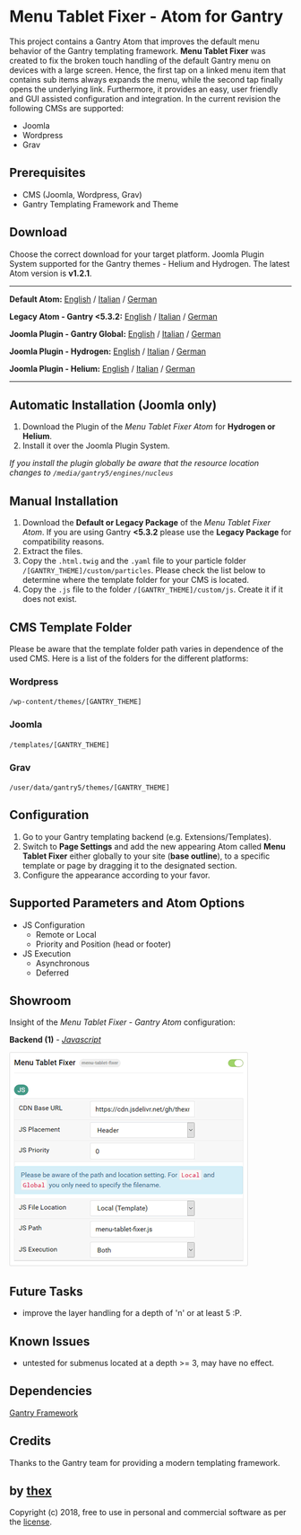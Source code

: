 # Menu Tablet Fixer - Atom for Gantry
This project contains a Gantry Atom that improves the default menu behavior of the Gantry templating framework. **Menu Tablet Fixer** was created to fix the broken touch handling of the default Gantry menu on devices with a large screen. Hence, the first tap on a linked menu item that contains sub items always expands the menu, while the second tap finally opens the underlying link. Furthermore, it provides an easy, user friendly and GUI assisted configuration and integration. In the current revision the following CMSs are supported:
* Joomla
* Wordpress
* Grav

## Prerequisites
* CMS (Joomla, Wordpress, Grav)
* Gantry Templating Framework and Theme

## Download
Choose the correct download for your target platform. Joomla Plugin System supported for the Gantry themes - Helium and Hydrogen. The latest Atom version is **v1.2.1**.
___
**Default Atom:**
[English](https://github.com/thexmanxyz/Tablet-Menu-Fixer-Gantry/releases/download/v1.2.1/mtf.atom.only.EN.v1.2.1.zip) / [Italian](https://github.com/thexmanxyz/Tablet-Menu-Fixer-Gantry/releases/download/v1.2.1/mtf.atom.only.IT.v1.2.1.zip) / [German](https://github.com/thexmanxyz/Tablet-Menu-Fixer-Gantry/releases/download/v1.2.1/mtf.atom.only.DE.v1.2.1.zip)

**Legacy Atom - Gantry <5.3.2:**
[English](https://github.com/thexmanxyz/Tablet-Menu-Fixer-Gantry/releases/download/v1.2.1/mtf.atom.only.legacy.EN.v1.2.1.zip) / [Italian](https://github.com/thexmanxyz/Tablet-Menu-Fixer-Gantry/releases/download/v1.2.1/mtf.atom.only.legacy.IT.v1.2.1.zip) / [German](https://github.com/thexmanxyz/Tablet-Menu-Fixer-Gantry/releases/download/v1.2.1/mtf.atom.only.legacy.DE.v1.2.1.zip)

**Joomla Plugin - Gantry Global:**
[English](https://github.com/thexmanxyz/Tablet-Menu-Fixer-Gantry/releases/download/v1.2.1/mtf.j3.global.EN.v1.2.1.zip) / [Italian](https://github.com/thexmanxyz/Tablet-Menu-Fixer-Gantry/releases/download/v1.2.1/mtf.j3.global.IT.v1.2.1.zip) / [German](https://github.com/thexmanxyz/Tablet-Menu-Fixer-Gantry/releases/download/v1.2.1/mtf.j3.global.DE.v1.2.1.zip)

**Joomla Plugin - Hydrogen:**
[English](https://github.com/thexmanxyz/Tablet-Menu-Fixer-Gantry/releases/download/v1.2.1/mtf.j3.hydrogen.EN.v1.2.1.zip) / [Italian](https://github.com/thexmanxyz/Tablet-Menu-Fixer-Gantry/releases/download/v1.2.1/mtf.j3.hydrogen.IT.v1.2.1.zip) / [German](https://github.com/thexmanxyz/Tablet-Menu-Fixer-Gantry/releases/download/v1.2.1/mtf.j3.hydrogen.DE.v1.2.1.zip)

**Joomla Plugin - Helium:**
[English](https://github.com/thexmanxyz/Tablet-Menu-Fixer-Gantry/releases/download/v1.2.1/mtf.j3.helium.EN.v1.2.1.zip) / [Italian](https://github.com/thexmanxyz/Tablet-Menu-Fixer-Gantry/releases/download/v1.2.1/mtf.j3.helium.IT.v1.2.1.zip) / [German](https://github.com/thexmanxyz/Tablet-Menu-Fixer-Gantry/releases/download/v1.2.1/mtf.j3.helium.DE.v1.2.1.zip)
___

## Automatic Installation (Joomla only)
1. Download the Plugin of the *Menu Tablet Fixer Atom* for **Hydrogen or Helium**.
2. Install it over the Joomla Plugin System.

*If you install the plugin globally be aware that the resource location changes to `/media/gantry5/engines/nucleus`*

## Manual Installation
1. Download the **Default or Legacy Package** of the *Menu Tablet Fixer Atom*. If you are using Gantry **<5.3.2** please use the **Legacy Package** for compatibility reasons.
2. Extract the files.
3. Copy the `.html.twig` and the `.yaml` file to your particle folder `/[GANTRY_THEME]/custom/particles`. Please check the list below to determine where the template folder for your CMS is located.
4. Copy the `.js` file to the folder `/[GANTRY_THEME]/custom/js`. Create it if it does not exist.

## CMS Template Folder
Please be aware that the template folder path varies in dependence of the used CMS. Here is a list of the folders for the different platforms:

### Wordpress
`/wp-content/themes/[GANTRY_THEME]`

### Joomla
`/templates/[GANTRY_THEME]`

### Grav
`/user/data/gantry5/themes/[GANTRY_THEME]`

## Configuration
1. Go to your Gantry templating backend (e.g. Extensions/Templates).
2. Switch to **Page Settings** and add the new appearing Atom called **Menu Tablet Fixer** either globally to your site (**base outline**), to a specific template or page by dragging it to the designated section.
3. Configure the appearance according to your favor.

## Supported Parameters and Atom Options
* JS Configuration
  * Remote or Local
  * Priority and Position (head or footer)
* JS Execution
  * Asynchronous
  * Deferred

## Showroom
Insight of the *Menu Tablet Fixer - Gantry Atom* configuration:

**Backend (1)** - *[Javascript](/screenshots/backend_js.png)*

![1](/screenshots/backend_js.png)

## Future Tasks
* improve the layer handling for a depth of 'n' or at least 5 :P.

## Known Issues
* untested for submenus located at a depth >= 3, may have no effect.

## Dependencies
[Gantry Framework](http://gantry.org/)

## Credits
Thanks to the Gantry team for providing a modern templating framework.

## by [thex](https://github.com/thexmanxyz)
Copyright (c) 2018, free to use in personal and commercial software as per the [license](/LICENSE.md).

